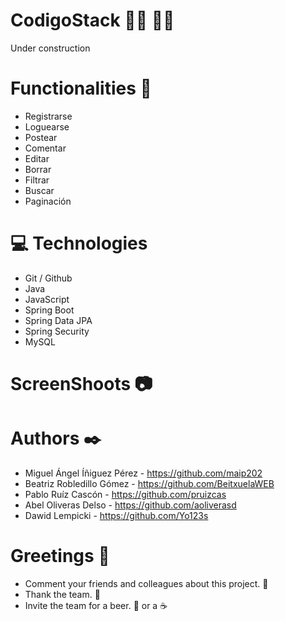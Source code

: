 # CodigoStack :technologist: :woman_technologist:	
Under construction

# Functionalities :floppy_disk:

- Registrarse
- Loguearse
- Postear
- Comentar
- Editar 
- Borrar 
- Filtrar 
- Buscar 
- Paginación

# 💻 Technologies

- Git / Github
- Java
- JavaScript
- Spring Boot
- Spring Data JPA
- Spring Security
- MySQL

# ScreenShoots :camera:

# Authors ✒️
- Miguel Ángel Íñiguez Pérez - https://github.com/maip202
- Beatriz Robledillo Gómez - https://github.com/BeitxuelaWEB
- Pablo Ruíz Cascón - https://github.com/pruizcas
- Abel Oliveras Delso - https://github.com/aoliverasd
- Dawid Lempicki - https://github.com/Yo123s

# Greetings :gift:
- Comment your friends and colleagues about this project. :loudspeaker:
- Thank the team. :slightly_smiling_face:
- Invite the team for a beer. :beer: or a :coffee:
